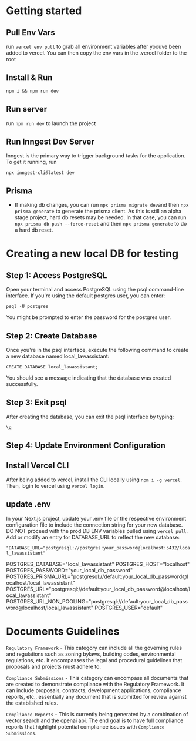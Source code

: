 # Getting started

## Pull Env Vars

run `vercel env pull` to grab all environment variables after yoouve been added to vercel. You can then copy the env vars in the .vercel folder to the root

## Install & Run

`npm i && npm run dev`

## Run server

run `npm run dev` to launch the project

## Run Inngest Dev Server

Inngest is the primary way to trigger background tasks for the application. To get it running, run

`npx inngest-cli@latest dev`

## Prisma

- If making db changes, you can run `npx prisma migrate dev`and then `npx prisma generate` to generate the prisma client. As this is still an alpha stage project, hard db resets may be needed. In that case, you can run `npx prisma db push --force-reset` and then `npx prisma generate` to do a hard db reset.

# Creating a new local DB for testing

## Step 1: Access PostgreSQL

Open your terminal and access PostgreSQL using the psql command-line interface. If you're using the default postgres user, you can enter:

`psql -U postgres`

You might be prompted to enter the password for the postgres user.

## Step 2: Create Database

Once you're in the psql interface, execute the following command to create a new database named local_lawassistant:

`CREATE DATABASE local_lawassistant;`

You should see a message indicating that the database was created successfully.

## Step 3: Exit psql

After creating the database, you can exit the psql interface by typing:

`\q`

## Step 4: Update Environment Configuration

## Install Vercel CLI

After being added to vercel, install the CLI locally using `npm i -g vercel`. Then, login to vercel using `vercel login`.

## update .env

In your Next.js project, update your .env file or the respective environment configuration file to include the connection string for your new database. DO NOT proceed with the prod DB ENV variables pulled using `vercel pull`. Add or modify an entry for DATABASE_URL to reflect the new database:

`"DATABASE_URL="postgresql://postgres:your_password@localhost:5432/local_lawassistant"`

POSTGRES_DATABASE="local_lawassistant"
POSTGRES_HOST="localhost"
POSTGRES_PASSWORD="your_local_db_password"
POSTGRES_PRISMA_URL="postgresql://default:your_local_db_password@localhost/local_lawassistant"
POSTGRES_URL="postgresql://default:your_local_db_password@localhost/local_lawassistant"
POSTGRES_URL_NON_POOLING="postgresql://default:your_local_db_password@localhost/local_lawassistant"
POSTGRES_USER="default"

# Documents Guidelines

`Regulatory Framework` - This category can include all the governing rules and regulations such as zoning bylaws, building codes, environmental regulations, etc. It encompasses the legal and procedural guidelines that proposals and projects must adhere to.

`Compliance Submissions` - This category can encompass all documents that are created to demonstrate compliance with the Regulatory Framework. It can include proposals, contracts, development applications, compliance reports, etc., essentially any document that is submitted for review against the established rules.

`Compliance Reports` - This is currently being generated by a combination of vector search and the openai api. The end goal is to have full compliance reports that highlight potential compliance issues with `Compliance Submissions`.
